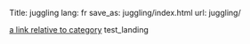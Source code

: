 Title: juggling
lang: fr
save_as: juggling/index.html
url: juggling/

[a link relative to category](category)
test_landing